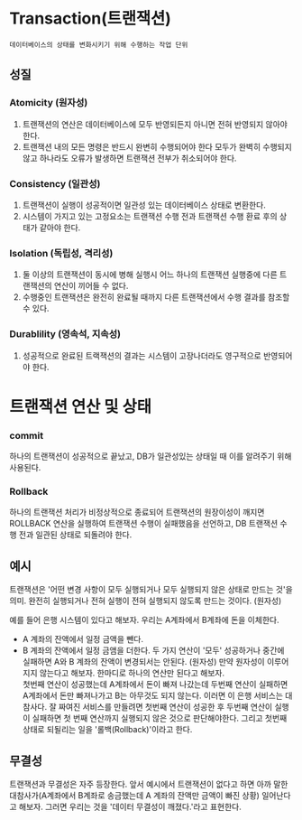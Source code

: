 
# Transaction(트랜잭션)
	데이터베이스의 상태를 변화시키기 위해 수행하는 작업 단위

## 성질
### Atomicity (원자성)
1. 트랜잭션의 연산은 데이터베이스에 모두 반영되든지 아니면 전혀 반영되지 않아야 한다.
2. 트랜잭션 내의 모든 명령은 반드시 완변히 수행되어야 한다 모두가 완벽히 수행되지 않고 하나라도 오류가 발생하면 트랜잭션 전부가 취소되어야 한다.

### Consistency (일관성)
1. 트랜잭션이 실행이 성공적이면 일관성 있는 데이터베이스 상태로 변환한다.
2. 시스템이 가지고 있는 고정요소는 트랜잭션 수행 전과 트랜잭션 수행 환료 후의 상태가 같아야 한다.

### Isolation (독립성, 격리성)
1. 둘 이상의 트랜잭션이 동시에 병해 실행시 어느 하나의 트랜잭션 실행중에 다른 트랜잭션의 연산이 끼어들 수 없다.
2. 수행중인 트랜잭션은 완전히 완료될 때까지 다른 트랜잭션에서 수행 결과를 참조할 수 있다.

### Durablility (영속석, 지속성)
1. 성공적으로 완료된 트랙잭션의 결과는 시스템이 고장나더라도 영구적으로 반영되어야 한다. 


# 트랜잭션 연산 및 상태

### commit
하나의 트랜잭션이 성공적으로 끝났고, DB가 일관성있는 상태일 때 이를 알려주기 위해 사용된다.

### Rollback
하나의 트랜잭션 처리가 비정상적으로 종료되어 트랜잭션의 원장이성이 깨지면 ROLLBACK 연산을 실행하여 트랜잭션 수행이 실패했음을 선언하고, DB 트랜잭션 수행 전과 일관된 상태로 되돌려야 한다.

## 예시
트랜잭션은 '어떤 변경 사항이 모두 실행되거나 모두 실행되지 않은 상태로 만드는 것'을 의미. 완전히 실행되거나 전혀 실행이 전혀 실행되지 않도록 만드는 것이다. (원자성)

예를 들어 은행 시스템이 있다고 해보자. 우리는 A계좌에서 B계좌에 돈을 이체한다.
- A 계좌의 잔액에서 일정 금액을 뺀다.
- B 계좌의 잔액에서 일정 금앰을 더한다.
두 가지 연산이 '모두' 성공하거나 중간에 실패하면 A와 B 계좌의 잔액이 변경되서는 안된다. (원자성)
만약 원자성이 이루어지지 않는다고 해보자. 한마디로 하나의 연산만 된다고 해보자.  
첫번째 연산이 성공했는데 A계좌에서 돈이 빠져 나갔는데 두번째 연산이 실패하면 A계좌에서 돈만 빠져나가고 B는 아무것도 되지 않는다. 이러면 이 은행 서비스는 대참사다.
잘 짜여진 서비스를 만들려면 첫번째 연산이 성공한 후 두번째 연산이 실행이 실패하면 첫 번째 연산까지 실행되지 않은 것으로 판단해야한다.
그리고 첫번째 상태로 되될리는 일을 '롤백(Rollback)'이라고 한다.

## 무결성
트랜잭션과 무결성은 자주 등장한다. 앞서 예시에서 트랜잭션이 없다고 하면 아까 말한 대참사가(A계좌에서 B계좌로 송금했는데 A 계좌의 잔액만 금액이 빠진 상황) 일어난다고 해보자. 그러면 우리는 것을 '데이터 무결성이 깨졌다.'라고 표현한다.
